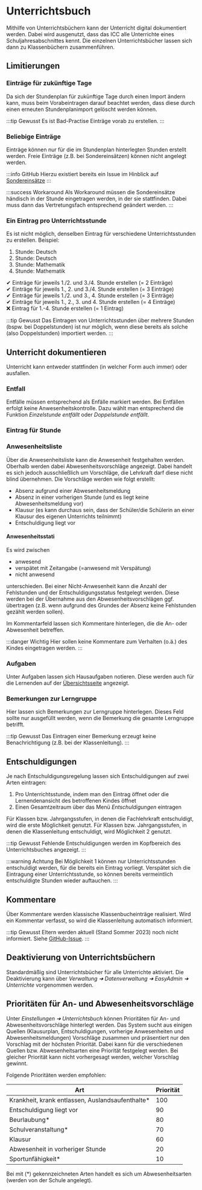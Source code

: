 
# Unterrichtsbuch

Mithilfe von Unterrichtsbüchern kann der Unterricht digital dokumentiert werden. Dabei wird ausgenutzt, dass das ICC
alle Unterrichte eines Schuljahresabschnittes kennt. Die einzelnen Unterrichtsbücher lassen sich dann zu Klassenbüchern
zusammenführen.

## Limitierungen

### Einträge für zukünftige Tage

Da sich der Stundenplan für zukünftige Tage durch einen Import ändern kann, muss beim Vorabeintragen darauf beachtet werden,
dass diese durch einen erneuten Stundenplanimport gelöscht werden können.

:::tip Gewusst
Es ist Bad-Practise Einträge vorab zu erstellen.
:::

### Beliebige Einträge

Einträge können nur für die im Stundenplan hinterlegten Stunden erstellt werden. Freie Einträge (z.B. bei Sondereinsätzen) 
können nicht angelegt werden. 

:::info GitHub
Hierzu existiert bereits ein Issue im Hinblick auf [Sondereinsätze](https://github.com/SchulIT/icc/issues/224)
:::

:::success Workaround
Als Workaround müssen die Sondereinsätze händisch in der Stunde eingetragen werden, in der sie stattfinden. Dabei
muss dann das Vertretungsfach entsprechend geändert werden.
:::

### Ein Eintrag pro Unterrichtsstunde

Es ist nicht möglich, denselben Eintrag für verschiedene Unterrichtsstunden zu erstellen. Beispiel:

1. Stunde: Deutsch
2. Stunde: Deutsch
3. Stunde: Mathematik
4. Stunde: Mathematik

✔ Einträge für jeweils 1./2. und 3./4. Stunde erstellen (= 2 Einträge)  
✔ Einträge für jeweils 1., 2. und 3./4. Stunde erstellen (= 3 Einträge)  
✔ Einträge für jeweils 1./2. und 3., 4. Stunde erstellen (= 3 Einträge)  
✔ Einträge für jeweils 1., 2., 3. und 4. Stunde erstellen (= 4 Einträge)  
❌ Eintrag für 1.-4. Stunde erstellen (= 1 Eintrag)  

:::tip Gewusst
Das Eintragen von Unterrichtsstunden über mehrere Stunden (bspw. bei Doppelstunden) ist nur möglich, wenn diese bereits
als solche (also Doppelstunden) importiert werden.
:::

## Unterricht dokumentieren

Unterricht kann entweder stattfinden (in welcher Form auch immer) oder ausfallen.

### Entfall

Entfälle müssen entsprechend als Enfälle markiert werden. Bei Entfällen erfolgt keine Anwesenheitskontrolle. Dazu wählt
man entsprechend die Funktion *Einzelstunde entfällt* oder *Doppelstunde entfällt*.

### Eintrag für Stunde

### Anwesenheitsliste

Über die Anwesenheitsliste kann die Anwesenheit festgehalten werden. Oberhalb werden dabei Abwesenheitsvorschläge angezeigt.
Dabei handelt es sich jedoch ausschließlich um Vorschläge, die Lehrkraft darf diese nicht blind übernehmen. Die Vorschläge
werden wie folgt erstellt:

* Absenz aufgrund einer Abwesenheitsmeldung
* Absenz in einer vorherigen Stunde (und es liegt keine Abwesenheitsmeldung vor)
* Klausur (es kann durchaus sein, dass der Schüler/die Schülerin an einer Klausur des eigenen Unterrichts teilnimmt)
* Entschuldigung liegt vor

#### Anwesenheitsstati

Es wird zwischen

* anwesend
* verspätet mit Zeitangabe (=anwesend mit Verspätung)
* nicht anwesend

unterschieden. Bei einer Nicht-Anwesenheit kann die Anzahl der Fehlstunden und der Entschuldigungsstatus festgelegt werden.
Diese werden bei der Übernahme aus den Abwesenheitsvorschlägen ggf. übertragen (z.B. wenn aufgrund des Grundes der Absenz
keine Fehlstunden gezählt werden sollen).

Im Kommentarfeld lassen sich Kommentare hinterlegen, die die An- oder Abwesenheit betreffen.

:::danger Wichtig
Hier sollen keine Kommentare zum Verhalten (o.ä.) des Kindes eingetragen werden.
:::

### Aufgaben

Unter Aufgaben lassen sich Hausaufgaben notieren. Diese werden auch für die Lernenden auf der [Übersichtsseite](./dashboard)
angezeigt.

### Bemerkungen zur Lerngruppe

Hier lassen sich Bemerkungen zur Lerngruppe hinterlegen. Dieses Feld sollte nur ausgefüllt werden, wenn die Bemerkung die
gesamte Lerngruppe betrifft.

:::tip Gewusst
Das Eintragen einer Bemerkung erzeugt keine Benachrichtigung (z.B. bei der Klassenleitung).
:::

## Entschuldigungen

Je nach Entschuldigungsregelung lassen sich Entschuldigungen auf zwei Arten eintragen:

1. Pro Unterrichtsstunde, indem man den Eintrag öffnet oder die Lernendenansicht des betroffenen Kindes öffnet
2. Einen Gesamtzeitraum über das Menü *Entschuldigungen* eintragen

Für Klassen bzw. Jahrgangsstufen, in denen die Fachlehrkraft entschuldigt, wird die erste Möglichkeit genutzt. Für Klassen
bzw. Jahrgangsstufen, in denen die Klassenleitung entschuldigt, wird Möglichkeit 2 genutzt.

:::tip Gewusst
Fehlende Entschuldigungen werden im Kopfbereich des Unterrichtsbuches angezeigt.
:::

:::warning Achtung
Bei Möglichkeit 1 können nur Unterrichtsstunden entschuldigt werden, für die bereits ein Eintrag vorliegt. Verspätet sich
die Eintragung einer Unterrichtsstunde, so können bereits vermeintlich entschuldigte Stunden wieder auftauchen.
:::

## Kommentare

Über Kommentare werden klassische Klassenbucheinträge realisiert. Wird ein Kommentar verfasst, so wird die Klassenleitung
automatisch informiert.

:::tip Gewusst
Eltern werden aktuell (Stand Sommer 2023) noch nicht informiert. Siehe [GitHub-Issue](https://github.com/SchulIT/icc/issues/330).
:::

## Deaktivierung von Unterrichtsbüchern

Standardmäßig sind Unterrichtsbücher für alle Unterrichte aktiviert. Die Deaktivierung kann über *Verwaltung ➜ Datenverwaltung
➜ EasyAdmin ➜ Unterrichte* vorgenommen werden.

## Prioritäten für An- und Abwesenheitsvorschläge

Unter *Einstellungen ➜ Unterrichtsbuch* können Prioritäten für An- und Abwesenheitsvorschläge hinterlegt werden. Das
System sucht aus einigen Quellen (Klausurplan, Entschuldigungen, vorherige Anwesenheiten und Abwesenheitsmeldungen)
Vorschläge zusammen und präsentiert nur den Vorschlag mit der höchsten Priorität. Dabei kann für die verschiedenen Quellen
bzw. Abwesenheitsarten eine Priorität festgelegt werden. Bei gleicher Priorität kann nicht vorhergesagt werden, welcher
Vorschlag gewinnt.

Folgende Prioritäten werden empfohlen:

| Art                                              | Priorität |
|--------------------------------------------------|-----------|
| Krankheit, krank entlassen, Auslandsaufenthalte* | 100       |
| Entschuldigung liegt vor                         | 90        |
| Beurlaubung*                                     | 80        |
| Schulveranstaltung*                              | 70        |
| Klausur                                          | 60        |
| Abwesenheit in vorheriger Stunde                 | 20        |
| Sportunfähigkeit*                                | 10        |

Bei mit (*) gekennzeichneten Arten handelt es sich um Abwesenheitsarten (werden von der Schule angelegt).